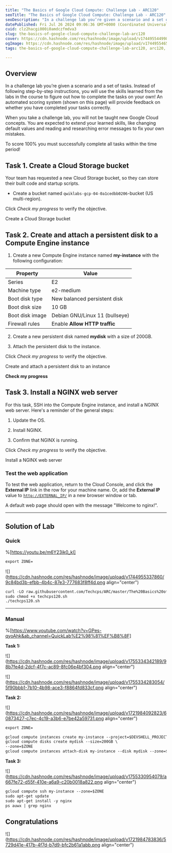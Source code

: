 ```yaml
---
title: "The Basics of Google Cloud Compute: Challenge Lab - ARC120"
seoTitle: "The Basics of Google Cloud Compute: Challenge Lab - ARC120"
seoDescription: "In a challenge lab you’re given a scenario and a set of tasks. Instead of following step-by-step instructions, you will use the skills learned from the labs"
datePublished: Fri Jul 26 2024 09:06:36 GMT+0000 (Coordinated Universal Time)
cuid: clz2hacgi000i0amdczfmdva3
slug: the-basics-of-google-cloud-compute-challenge-lab-arc120
cover: https://cdn.hashnode.com/res/hashnode/image/upload/v1744955449986/5c562214-f9d2-4f7e-9085-14bc33581da4.png
ogImage: https://cdn.hashnode.com/res/hashnode/image/upload/v1744955465934/8e4ab206-29c0-4625-b3cc-dae904d2513a.png
tags: the-basics-of-google-cloud-compute-challenge-lab-arc120, arc120, the-basics-of-google-cloud-compute-challenge-lab

---
```


## **Overview**

In a challenge lab you’re given a scenario and a set of tasks. Instead of following step-by-step instructions, you will use the skills learned from the labs in the course to figure out how to complete the tasks on your own! An automated scoring system (shown on this page) will provide feedback on whether you have completed your tasks correctly.

When you take a challenge lab, you will not be taught new Google Cloud concepts. You are expected to extend your learned skills, like changing default values and reading and researching error messages to fix your own mistakes.

To score 100% you must successfully complete all tasks within the time period!

## **Task 1. Create a Cloud Storage bucket**

Your team has requested a new Cloud Storage bucket, so they can store their built code and startup scripts.

* Create a bucket named `qwiklabs-gcp-04-0a1cedbb0206`\-bucket (US multi-region).
    

Click *Check my progress* to verify the objective.

Create a Cloud Storage bucket

## **Task 2. Create and attach a persistent disk to a Compute Engine instance**

1. Create a new Compute Engine instance named **my-instance** with the following configuration:
    

| **Property** | **Value** |
| --- | --- |
| Series | E2 |
| Machine type | e2-medium |
| Boot disk type | New balanced persistent disk |
| Boot disk size | 10 GB |
| Boot disk image | Debian GNU/Linux 11 (bullseye) |
| Firewall rules | Enable **Allow HTTP traffic** |

2. Create a new persistent disk named **mydisk** with a size of 200GB.
    
3. Attach the persistent disk to the instance.
    

Click *Check my progress* to verify the objective.

Create and attach a persistent disk to an instance

**Check my progress**

## **Task 3. Install a NGINX web server**

For this task, SSH into the Compute Engine instance, and install a NGINX web server. Here's a reminder of the general steps:

1. Update the OS.
    
2. Install NGINX.
    
3. Confirm that NGINX is running.
    

Click *Check my progress* to verify the objective.

Install a NGINX web server

### Test the web application

To test the web application, return to the Cloud Console, and click the **External IP** link in the row for your machine name. Or, add the **External IP** value to [`http://EXTERNAL_IP/`](http://EXTERNAL_IP/) in a new browser window or tab.

A default web page should open with the message "Welcome to nginx!".

---

## Solution of Lab

### Quick

%[https://youtu.be/m6Y23ik0_kI] 

```apache
export ZONE=
```

![](https://cdn.hashnode.com/res/hashnode/image/upload/v1744955337860/9c84bd3b-efbb-4b4c-87e3-777683f8ff4d.png align="center")

```apache
curl -LO raw.githubusercontent.com/Techcps/ARC/master/The%20Basics%20of%20Google%20Cloud%20Compute%3A%20Challenge%20Lab/techcps120.sh
sudo chmod +x techcps120.sh
./techcps120.sh
```

---

### Manual

%[https://www.youtube.com/watch?v=GPes-qyoAhk&ab_channel=QuickLab%E2%98%81%EF%B8%8F] 

**Task 1:**

![](https://cdn.hashnode.com/res/hashnode/image/upload/v1755334342189/98b7fe4d-2dcf-4f7c-ac89-8fc06e4bf304.png align="center")

![](https://cdn.hashnode.com/res/hashnode/image/upload/v1755334283054/5f90bbb1-7b10-4b98-ace3-f8864fd833cf.png align="center")

**Task 2:**

![](https://cdn.hashnode.com/res/hashnode/image/upload/v1721984092823/60873427-c7ec-4c19-a3b6-e7be42a59731.png align="center")

```apache
export ZONE=
```

```apache
gcloud compute instances create my-instance --project=$DEVSHELL_PROJECT_ID --zone=$ZONE --machine-type=e2-medium --network-interface=network-tier=PREMIUM,stack-type=IPV4_ONLY,subnet=default --metadata=enable-oslogin=true --maintenance-policy=MIGRATE --provisioning-model=STANDARD --tags=http-server --create-disk=auto-delete=yes,boot=yes,device-name=my-instance,image=projects/debian-cloud/global/images/debian-11-bullseye-v20230509,mode=rw,size=10,type=projects/$DEVSHELL_PROJECT_ID/zones/$ZONE/diskTypes/pd-balanced --no-shielded-secure-boot --shielded-vtpm --shielded-integrity-monitoring --labels=goog-ec-src=vm_add-gcloud --reservation-affinity=any
gcloud compute disks create mydisk --size=200GB \
--zone=$ZONE
gcloud compute instances attach-disk my-instance --disk mydisk --zone=$ZONE
```

**Task 3:**

![](https://cdn.hashnode.com/res/hashnode/image/upload/v1755330954079/a667fe72-d55f-410e-a6a9-c20b0018a822.png align="center")

```apache
gcloud compute ssh my-instance --zone=$ZONE
sudo apt-get update
sudo apt-get install -y nginx
ps auwx | grep nginx
```

## Congratulations

![](https://cdn.hashnode.com/res/hashnode/image/upload/v1721984783836/5729d41e-417b-4f7d-b7d9-bfc2b61a1abb.png align="center")